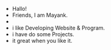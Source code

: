 - Hallo!
- Friends, I am Mayank.
- 
- i like Developing Website & Program.
- i have do some Projects.
- it great when you like it.
